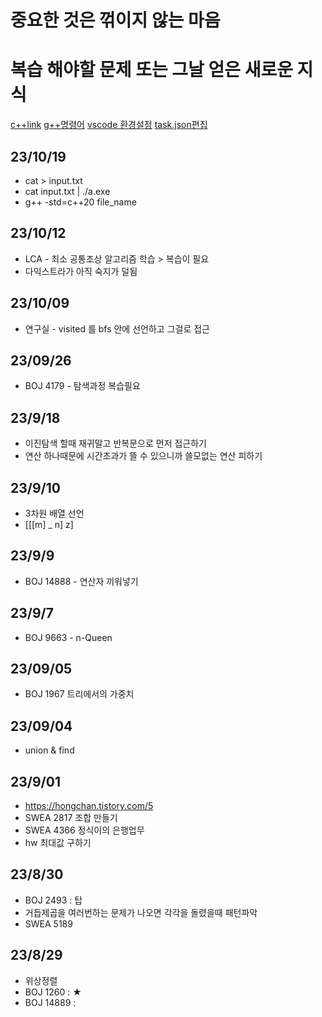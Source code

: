 # 중요한 것은 꺾이지 않는 마음
# 복습 해야할 문제 또는 그날 얻은 새로운 지식
[c++link](https://en.cppreference.com/w/)
[g++명령어](https://seamless.tistory.com/2)
[vscode 환경설정](https://jm4488.tistory.com/73)
[task.json편집](https://80000coding.oopy.io/93593d7e-617f-412e-9615-8051bd16104f)
## 23/10/19
- cat > input.txt
- cat input.txt | ./a.exe
- g++ -std=c++20 file_name
## 23/10/12
- LCA - 최소 공통조상 알고리즘 학습 > 복습이 필요
- 다익스트라가 아직 숙지가 덜됨

## 23/10/09
- 연구실 - visited 를 bfs 안에 선언하고 그걸로 접근

## 23/09/26
- BOJ 4179 - 탐색과정 복습필요

## 23/9/18
- 이진탐색 할때 재귀말고 반복문으로 먼저 접근하기
- 연산 하나때문에 시간초과가 뜰 수 있으니까 쓸모없는 연산 피하기

## 23/9/10
- 3차원 배열 선언
- [[[m] _ n]  z]

## 23/9/9
- BOJ 14888 - 연산자 끼워넣기

## 23/9/7
- BOJ 9663 - n-Queen

## 23/09/05
- BOJ 1967 트리에서의 가중치

## 23/09/04
- union & find

## 23/9/01
- https://hongchan.tistory.com/5
- SWEA 2817 조합 만들기
- SWEA 4366 정식이의 은행업무
- hw 최대값 구하기

## 23/8/30
- BOJ 2493 : 탑
- 거듭제곱을 여러번하는 문제가 나오면 각각을 돌렸을때 패턴파악
- SWEA 5189
## 23/8/29
- 위상정렬
- BOJ 1260 : ★
- BOJ 14889 :
